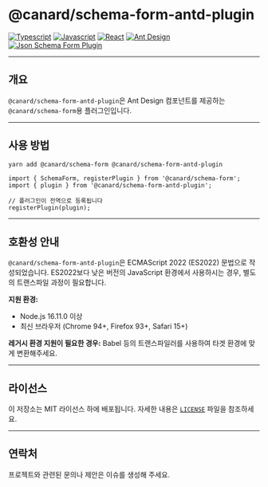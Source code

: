 # @canard/schema-form-antd-plugin

[![Typescript](https://img.shields.io/badge/typescript-✔-blue.svg)]()
[![Javascript](https://img.shields.io/badge/javascript-✔-yellow.svg)]()
[![React](https://img.shields.io/badge/react-✔-61DAFB.svg)]()
[![Ant Design](https://img.shields.io/badge/antd-✔-blue.svg)]()
[![Json Schema Form Plugin](https://img.shields.io/badge/JsonSchemaForm-plugin-pink.svg)]()

---

## 개요

`@canard/schema-form-antd-plugin`은 Ant Design 컴포넌트를 제공하는 `@canard/schema-form`용 플러그인입니다.

---

## 사용 방법

```bash
yarn add @canard/schema-form @canard/schema-form-antd-plugin
```

```tsx
import { SchemaForm, registerPlugin } from '@canard/schema-form';
import { plugin } from '@canard/schema-form-antd-plugin';

// 플러그인이 전역으로 등록됩니다
registerPlugin(plugin);
```

---

## 호환성 안내

`@canard/schema-form-antd-plugin`은 ECMAScript 2022 (ES2022) 문법으로 작성되었습니다. ES2022보다 낮은 버전의 JavaScript 환경에서 사용하시는 경우, 별도의 트랜스파일 과정이 필요합니다.

**지원 환경:**

- Node.js 16.11.0 이상
- 최신 브라우저 (Chrome 94+, Firefox 93+, Safari 15+)

**레거시 환경 지원이 필요한 경우:**
Babel 등의 트랜스파일러를 사용하여 타겟 환경에 맞게 변환해주세요.

---

## 라이선스

이 저장소는 MIT 라이선스 하에 배포됩니다. 자세한 내용은 [`LICENSE`](./LICENSE) 파일을 참조하세요.

---

## 연락처

프로젝트와 관련된 문의나 제안은 이슈를 생성해 주세요.

